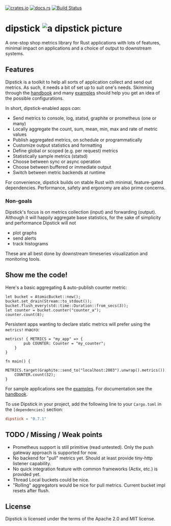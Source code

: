 [![crates.io](https://img.shields.io/crates/v/dipstick.svg)](https://crates.io/crates/dipstick)
[![docs.rs](https://docs.rs/dipstick/badge.svg)](https://docs.rs/dipstick)
[![Build Status](https://travis-ci.org/fralalonde/dipstick.svg?branch=master)](https://travis-ci.org/fralalonde/dipstick)

# dipstick ![a dipstick picture](https://raw.githubusercontent.com/fralalonde/dipstick/master/assets/dipstick_single_ok_horiz_transparent_small.png)

A one-stop shop metrics library for Rust applications with lots of features,  
minimal impact on applications and a choice of output to downstream systems.

## Features

Dipstick is a toolkit to help all sorts of application collect and send out metrics.
As such, it needs a bit of set up to suit one's needs.
Skimming through the [handbook](https://github.com/fralalonde/dipstick/tree/master/HANDBOOK.md)
and many [examples](https://github.com/fralalonde/dipstick/tree/master/examples)
should help you get an idea of the possible configurations.

In short, dipstick-enabled apps _can_:

  - Send metrics to console, log, statsd, graphite or prometheus (one or many)
  - Locally aggregate the count, sum, mean, min, max and rate of metric values
  - Publish aggregated metrics, on schedule or programmatically
  - Customize output statistics and formatting
  - Define global or scoped (e.g. per request) metrics
  - Statistically sample metrics (statsd)
  - Choose between sync or async operation
  - Choose between buffered or immediate output
  - Switch between metric backends at runtime

For convenience, dipstick builds on stable Rust with minimal, feature-gated dependencies.
Performance, safety and ergonomy are also prime concerns.

### Non-goals

Dipstick's focus is on metrics collection (input) and forwarding (output).
Although it will happily aggregate base statistics, for the sake of simplicity and performance Dipstick will not
- plot graphs
- send alerts
- track histograms

These are all best done by downstream timeseries visualization and monitoring tools.

## Show me the code!

Here's a basic aggregating & auto-publish counter metric:

```$rust,skt-run
let bucket = AtomicBucket::new();
bucket.set_drain(Stream::to_stdout());
bucket.flush_every(std::time::Duration::from_secs(3));
let counter = bucket.counter("counter_a");
counter.count(8);
```

Persistent apps wanting to declare static metrics will prefer using the `metrics!` macro:

```$rust,skt-run
metrics! { METRICS = "my_app" => {
        pub COUNTER: Counter = "my_counter";
    }
}

fn main() {
    METRICS.target(Graphite::send_to("localhost:2003").unwrap().metrics());
    COUNTER.count(32);
}
```

For sample applications see the [examples](https://github.com/fralalonde/dipstick/tree/master/examples).
For documentation see the [handbook](https://github.com/fralalonde/dipstick/tree/master/HANDBOOK.md).

To use Dipstick in your project, add the following line to your `Cargo.toml`
in the `[dependencies]` section:

```toml
dipstick = "0.7.1"
```

## TODO / Missing / Weak points

- Prometheus support is still primitive (read untested). Only the push gateway approach is supported for now. 
- No backend for "pull" metrics yet. Should at least provide tiny-http listener capability.  
- No quick integration feature with common frameworks (Actix, etc.) is provided yet.
- Thread Local buckets could be nice.
- "Rolling" aggregators would be nice for pull metrics. Current bucket impl resets after flush.   

## License

Dipstick is licensed under the terms of the Apache 2.0 and MIT license.
